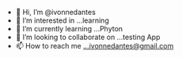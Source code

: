 - 👋 Hi, I’m @ivonnedantes
- 👀 I’m interested in ...learning
- 🌱 I’m currently learning ...Phyton
- 💞️ I’m looking to collaborate on ...testing App
- 📫 How to reach me ...ivonnedantes@gmail.com

<!---
ivonnedantes/ivonnedantes is a ✨ special ✨ repository because its `README.md` (this file) appears on your GitHub profile.
You can click the Preview link to take a look at your changes.
--->
